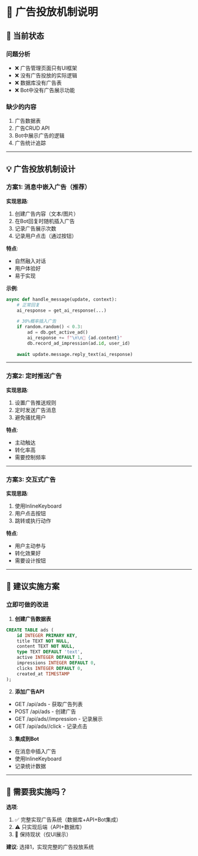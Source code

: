 # 📢 广告投放机制说明

## 🤔 当前状态

### 问题分析
- ❌ 广告管理页面只有UI框架
- ❌ 没有广告投放的实际逻辑
- ❌ 数据库没有广告表
- ❌ Bot中没有广告展示功能

### 缺少的内容
1. 广告数据表
2. 广告CRUD API
3. Bot中展示广告的逻辑
4. 广告统计追踪

---

## 💡 广告投放机制设计

### 方案1: 消息中嵌入广告（推荐）

**实现思路**:
1. 创建广告内容（文本/图片）
2. 在Bot回复时随机插入广告
3. 记录广告展示次数
4. 记录用户点击（通过按钮）

**特点**:
- 自然融入对话
- 用户体验好
- 易于实现

**示例**:
```python
async def handle_message(update, context):
    # 正常回复
    ai_response = get_ai_response(...)
    
    # 30%概率插入广告
    if random.random() < 0.3:
        ad = db.get_active_ad()
        ai_response += f"\n\n📢 {ad.content}"
        db.record_ad_impression(ad.id, user_id)
    
    await update.message.reply_text(ai_response)
```

---

### 方案2: 定时推送广告

**实现思路**:
1. 设置广告推送规则
2. 定时发送广告消息
3. 避免骚扰用户

**特点**:
- 主动触达
- 转化率高
- 需要控制频率

---

### 方案3: 交互式广告

**实现思路**:
1. 使用InlineKeyboard
2. 用户点击按钮
3. 跳转或执行动作

**特点**:
- 用户主动参与
- 转化效果好
- 需要设计按钮

---

## 🎯 建议实施方案

### 立即可做的改进

1. **创建广告数据表**
```sql
CREATE TABLE ads (
    id INTEGER PRIMARY KEY,
    title TEXT NOT NULL,
    content TEXT NOT NULL,
    type TEXT DEFAULT 'text',
    active INTEGER DEFAULT 1,
    impressions INTEGER DEFAULT 0,
    clicks INTEGER DEFAULT 0,
    created_at TIMESTAMP
);
```

2. **添加广告API**
- GET /api/ads - 获取广告列表
- POST /api/ads - 创建广告
- GET /api/ads/<id>/impression - 记录展示
- GET /api/ads/<id>/click - 记录点击

3. **集成到Bot**
- 在消息中插入广告
- 使用InlineKeyboard
- 记录统计数据

---

## 🚀 需要我实施吗？

**选项**:
1. ✅ 完整实现广告系统（数据库+API+Bot集成）
2. ⚠️ 只实现后端（API+数据库）
3. 🔴 保持现状（仅UI展示）

**建议**: 选择1，实现完整的广告投放系统
